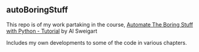 ## autoBoringStuff

This repo is of my work partaking in the course, [Automate The Boring Stuff with Python - Tutorial](https://automatetheboringstuff.com/ 'Al Sweigart') by Al Sweigart

Includes my own developments to some of the code in various chapters.

